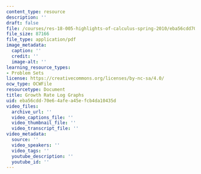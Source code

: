 ```yaml
---
content_type: resource
description: ''
draft: false
file: /courses/res-18-005-highlights-of-calculus-spring-2010/eba56cdd70e64afea45efcb4da10435d_MITRES18_05S10_Growth_Rate_Log_Graphs.pdf
file_size: 87166
file_type: application/pdf
image_metadata:
  caption: ''
  credit: ''
  image-alt: ''
learning_resource_types:
- Problem Sets
license: https://creativecommons.org/licenses/by-nc-sa/4.0/
ocw_type: OCWFile
resourcetype: Document
title: Growth Rate Log Graphs
uid: eba56cdd-70e6-4afe-a45e-fcb4da10435d
video_files:
  archive_url: ''
  video_captions_file: ''
  video_thumbnail_file: ''
  video_transcript_file: ''
video_metadata:
  source: ''
  video_speakers: ''
  video_tags: ''
  youtube_description: ''
  youtube_id: ''
---
```

